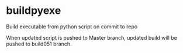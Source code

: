 # buildpyexe
Build executable from python script on commit to repo

When updated script is pushed to Master branch, updated build will be pushed to build051 branch.
